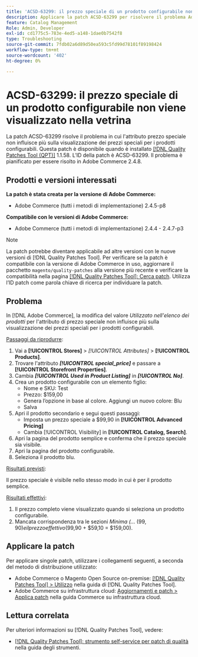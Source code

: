 ```yaml
---
title: 'ACSD-63299: il prezzo speciale di un prodotto configurabile non viene visualizzato nella vetrina'
description: Applicare la patch ACSD-63299 per risolvere il problema Adobe Commerce in cui l'attributo prezzo speciale non influisce più sulla visualizzazione dei prezzi speciali per i prodotti configurabili.
feature: Catalog Management
Role: Admin, Developer
exl-id: cd1775c5-783e-4ed5-a148-1dae0b7542f8
type: Troubleshooting
source-git-commit: 7fdb02a6d89d50ea593c5fd99d78101f89198424
workflow-type: tm+mt
source-wordcount: '402'
ht-degree: 0%

---
```


# ACSD-63299: il prezzo speciale di un prodotto configurabile non viene visualizzato nella vetrina

La patch ACSD-63299 risolve il problema in cui l&#39;attributo prezzo speciale non influisce più sulla visualizzazione dei prezzi speciali per i prodotti configurabili. Questa patch è disponibile quando è installato [[!DNL Quality Patches Tool (QPT)]](/help/tools/quality-patches-tool/quality-patches-tool-to-self-serve-quality-patches.md) 1.1.58. L’ID della patch è ACSD-63299. Il problema è pianificato per essere risolto in Adobe Commerce 2.4.8.

## Prodotti e versioni interessati

**La patch è stata creata per la versione di Adobe Commerce:**

* Adobe Commerce (tutti i metodi di implementazione) 2.4.5-p8

**Compatibile con le versioni di Adobe Commerce:**

* Adobe Commerce (tutti i metodi di implementazione) 2.4.4 - 2.4.7-p3

>[!NOTE]
>
>La patch potrebbe diventare applicabile ad altre versioni con le nuove versioni di [!DNL Quality Patches Tool]. Per verificare se la patch è compatibile con la versione di Adobe Commerce in uso, aggiornare il pacchetto `magento/quality-patches` alla versione più recente e verificare la compatibilità nella pagina [[!DNL Quality Patches Tool]: Cerca patch](https://experienceleague.adobe.com/tools/commerce-quality-patches/index.html). Utilizza l’ID patch come parola chiave di ricerca per individuare la patch.

## Problema

In [!DNL Adobe Commerce], la modifica del valore *Utilizzato nell&#39;elenco dei prodotti* per l&#39;attributo di prezzo speciale non influisce più sulla visualizzazione dei prezzi speciali per i prodotti configurabili.

<u>Passaggi da riprodurre</u>:

1. Vai a **[!UICONTROL Stores]** > *[!UICONTROL Attributes]* > **[!UICONTROL Products]**.
1. Trovare l&#39;attributo ***[!UICONTROL special_price]*** e passare a **[!UICONTROL Storefront Properties]**.
1. Cambia ***[!UICONTROL Used in Product Listing]*** in ***[!UICONTROL No]***.
1. Crea un prodotto configurabile con un elemento figlio:
   * Nome e SKU: Test
   * Prezzo: $159,00
   * Genera l’opzione in base al colore. Aggiungi un nuovo colore: Blu
   * Salva
1. Apri il prodotto secondario e segui questi passaggi:
   * Imposta un prezzo speciale a $99,90 in **[!UICONTROL Advanced Pricing]**
   * Cambia [!UICONTROL Visibility] in **[!UICONTROL Catalog, Search]**.
1. Apri la pagina del prodotto semplice e conferma che il prezzo speciale sia visibile.
1. Apri la pagina del prodotto configurabile.
1. Seleziona il prodotto blu.

<u>Risultati previsti</u>:

Il prezzo speciale è visibile nello stesso modo in cui è per il prodotto semplice.

<u>Risultati effettivi</u>:

1. Il prezzo completo viene visualizzato quando si seleziona un prodotto configurabile.
1. Mancata corrispondenza tra le sezioni *Minima (...* ($99,90) e il prezzo effettivo ($99,90 + $59,10 = $159,00).

## Applicare la patch

Per applicare singole patch, utilizzare i collegamenti seguenti, a seconda del metodo di distribuzione utilizzato:

* Adobe Commerce o Magento Open Source on-premise: [[!DNL Quality Patches Tool] > Utilizzo](/help/tools/quality-patches-tool/usage.md) nella guida di [!DNL Quality Patches Tool].
* Adobe Commerce su infrastruttura cloud: [Aggiornamenti e patch > Applica patch](https://experienceleague.adobe.com/docs/commerce-cloud-service/user-guide/develop/upgrade/apply-patches.html) nella guida Commerce su infrastruttura cloud.

## Lettura correlata

Per ulteriori informazioni su [!DNL Quality Patches Tool], vedere:

* [[!DNL Quality Patches Tool]: strumento self-service per patch di qualità](/help/tools/quality-patches-tool/quality-patches-tool-to-self-serve-quality-patches.md) nella guida degli strumenti.
